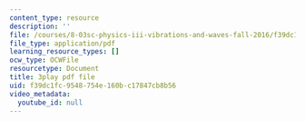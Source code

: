 ```yaml
---
content_type: resource
description: ''
file: /courses/8-03sc-physics-iii-vibrations-and-waves-fall-2016/f39dc1fc9548754e160bc17847cb8b56_In0E5_JrPpo.pdf
file_type: application/pdf
learning_resource_types: []
ocw_type: OCWFile
resourcetype: Document
title: 3play pdf file
uid: f39dc1fc-9548-754e-160b-c17847cb8b56
video_metadata:
  youtube_id: null
---
```

